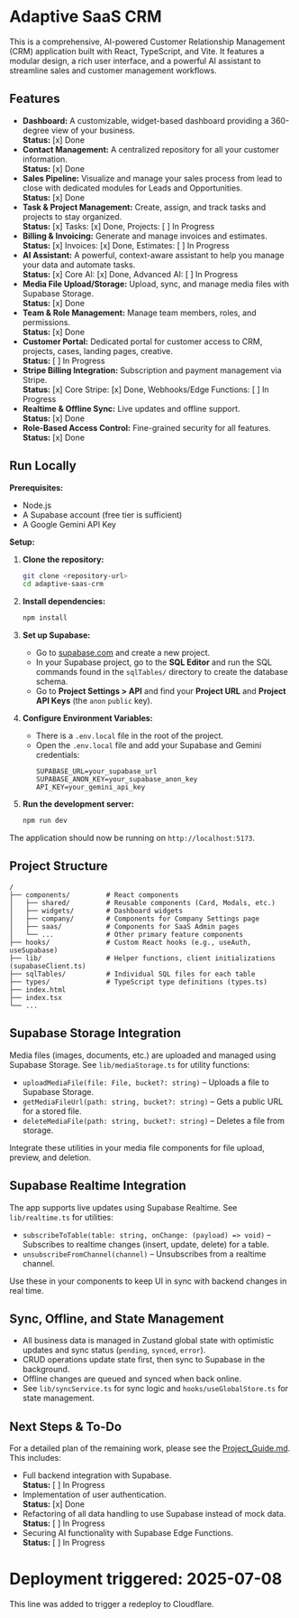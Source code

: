 # Adaptive SaaS CRM

This is a comprehensive, AI-powered Customer Relationship Management (CRM) application built with React, TypeScript, and Vite. It features a modular design, a rich user interface, and a powerful AI assistant to streamline sales and customer management workflows.

## Features

- **Dashboard:** A customizable, widget-based dashboard providing a 360-degree view of your business.  
  **Status:** [x] Done
- **Contact Management:** A centralized repository for all your customer information.  
  **Status:** [x] Done
- **Sales Pipeline:** Visualize and manage your sales process from lead to close with dedicated modules for Leads and Opportunities.  
  **Status:** [x] Done
- **Task & Project Management:** Create, assign, and track tasks and projects to stay organized.  
  **Status:** [x] Tasks: [x] Done, Projects: [ ] In Progress
- **Billing & Invoicing:** Generate and manage invoices and estimates.  
  **Status:** [x] Invoices: [x] Done, Estimates: [ ] In Progress
- **AI Assistant:** A powerful, context-aware assistant to help you manage your data and automate tasks.  
  **Status:** [x] Core AI: [x] Done, Advanced AI: [ ] In Progress
- **Media File Upload/Storage:** Upload, sync, and manage media files with Supabase Storage.  
  **Status:** [x] Done
- **Team & Role Management:** Manage team members, roles, and permissions.  
  **Status:** [x] Done
- **Customer Portal:** Dedicated portal for customer access to CRM, projects, cases, landing pages, creative.  
  **Status:** [ ] In Progress
- **Stripe Billing Integration:** Subscription and payment management via Stripe.  
  **Status:** [x] Core Stripe: [x] Done, Webhooks/Edge Functions: [ ] In Progress
- **Realtime & Offline Sync:** Live updates and offline support.  
  **Status:** [x] Done
- **Role-Based Access Control:** Fine-grained security for all features.  
  **Status:** [x] Done

## Run Locally

**Prerequisites:**

- Node.js
- A Supabase account (free tier is sufficient)
- A Google Gemini API Key

**Setup:**

1.  **Clone the repository:**
    ```bash
    git clone <repository-url>
    cd adaptive-saas-crm
    ```

2.  **Install dependencies:**
    ```bash
    npm install
    ```

3.  **Set up Supabase:**
    - Go to [supabase.com](https://supabase.com/) and create a new project.
    - In your Supabase project, go to the **SQL Editor** and run the SQL commands found in the `sqlTables/` directory to create the database schema.
    - Go to **Project Settings > API** and find your **Project URL** and **Project API Keys** (the `anon` `public` key).

4.  **Configure Environment Variables:**
    - There is a `.env.local` file in the root of the project.
    - Open the `.env.local` file and add your Supabase and Gemini credentials:
      ```
      SUPABASE_URL=your_supabase_url
      SUPABASE_ANON_KEY=your_supabase_anon_key
      API_KEY=your_gemini_api_key
      ```

5.  **Run the development server:**
    ```bash
    npm run dev
    ```

The application should now be running on `http://localhost:5173`.

## Project Structure

```
/
├── components/         # React components
│   ├── shared/         # Reusable components (Card, Modals, etc.)
│   ├── widgets/        # Dashboard widgets
│   ├── company/        # Components for Company Settings page
│   ├── saas/           # Components for SaaS Admin pages
│   └── ...             # Other primary feature components
├── hooks/              # Custom React hooks (e.g., useAuth, useSupabase)
├── lib/                # Helper functions, client initializations (supabaseClient.ts)
├── sqlTables/          # Individual SQL files for each table
├── types/              # TypeScript type definitions (types.ts)
├── index.html
├── index.tsx
└── ...
```

## Supabase Storage Integration

Media files (images, documents, etc.) are uploaded and managed using Supabase Storage. See `lib/mediaStorage.ts` for utility functions:

- `uploadMediaFile(file: File, bucket?: string)` – Uploads a file to Supabase Storage.
- `getMediaFileUrl(path: string, bucket?: string)` – Gets a public URL for a stored file.
- `deleteMediaFile(path: string, bucket?: string)` – Deletes a file from storage.

Integrate these utilities in your media file components for file upload, preview, and deletion.

## Supabase Realtime Integration

The app supports live updates using Supabase Realtime. See `lib/realtime.ts` for utilities:

- `subscribeToTable(table: string, onChange: (payload) => void)` – Subscribes to realtime changes (insert, update, delete) for a table.
- `unsubscribeFromChannel(channel)` – Unsubscribes from a realtime channel.

Use these in your components to keep UI in sync with backend changes in real time.

## Sync, Offline, and State Management

- All business data is managed in Zustand global state with optimistic updates and sync status (`pending`, `synced`, `error`).
- CRUD operations update state first, then sync to Supabase in the background.
- Offline changes are queued and synced when back online.
- See `lib/syncService.ts` for sync logic and `hooks/useGlobalStore.ts` for state management.

## Next Steps & To-Do

For a detailed plan of the remaining work, please see the [Project_Guide.md](Project_Guide.md). This includes:
- Full backend integration with Supabase.  
  **Status:** [ ] In Progress
- Implementation of user authentication.  
  **Status:** [x] Done
- Refactoring of all data handling to use Supabase instead of mock data.  
  **Status:** [ ] In Progress
- Securing AI functionality with Supabase Edge Functions.  
  **Status:** [ ] In Progress

# Deployment triggered: 2025-07-08  
This line was added to trigger a redeploy to Cloudflare.
